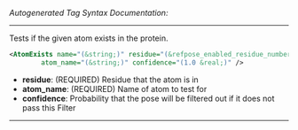 <!-- THIS IS AN AUTOGENERATED FILE: Don't edit it directly, instead change the schema definition in the code itself. -->

_Autogenerated Tag Syntax Documentation:_

---
Tests if the given atom exists in the protein.

```xml
<AtomExists name="(&string;)" residue="(&refpose_enabled_residue_number;)"
        atom_name="(&string;)" confidence="(1.0 &real;)" />
```

-   **residue**: (REQUIRED) Residue that the atom is in
-   **atom_name**: (REQUIRED) Name of atom to test for
-   **confidence**: Probability that the pose will be filtered out if it does not pass this Filter

---
